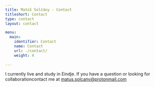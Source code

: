 ```yaml
---
title: Matúš Solčány - Contact
titleshort: Contact
type: contact
layout: contact

menu:
  main:
    identifier: Contact
    name: Contact
    url: ./contact/
    weight: 4
    
---
```


<main aria-role="main role="main" class="w-100 ph2 ph3-l border-box">
		<p class="gangster-regular w-100 w-50-l">I currently live and study in Eindje. If you have a question or looking for collaborationcontact me at <a class="dib" href="&#109;&#097;&#105;&#108;&#116;&#111;:&#109;&#097;&#116;&#117;&#115;&#046;&#115;&#111;&#108;&#099;&#097;&#110;&#121;&#064;&#112;&#114;&#111;&#116;&#111;&#110;&#109;&#097;&#105;&#108;&#046;&#099;&#111;&#109;">&#109;&#097;&#116;&#117;&#115;&#046;&#115;&#111;&#108;&#099;&#097;&#110;&#121;&#064;&#112;&#114;&#111;&#116;&#111;&#110;&#109;&#097;&#105;&#108;&#046;&#099;&#111;&#109;</a></p>


</main>
 
